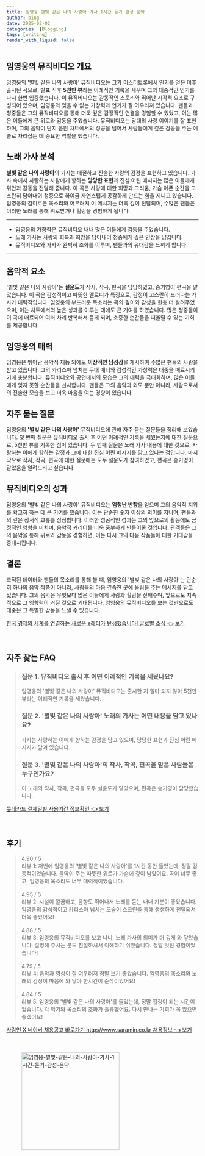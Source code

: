 ```yaml
---
title: 임영웅 별빛 같은 나의 사랑아 가사 1시간 듣기 감성 음악
author: bing
date: 2025-02-02
categories: [Blogging]
tags: [writing]
render_with_liquid: false
---
```



<h2 id='뮤직비디오 개요'>임영웅의 뮤직비디오 개요</h2>

<p>임영웅의 '별빛 같은 나의 사랑아' 뮤직비디오는 그가 미스터트롯에서 인기를 얻은 이후 출시된 곡으로, 발표 직후 <b>5천만 뷰</b>라는 이례적인 기록을 세우며 그의 대중적인 인기를 다시 한번 입증했습니다. 이 뮤직비디오는 감동적인 스토리와 뛰어난 시각적 요소로 구성되어 있으며, 임영웅의 잊을 수 없는 가창력과 연기가 잘 어우러져 있습니다. 팬들과 청중들은 그의 뮤직비디오를 통해 더욱 깊은 감정적인 연결을 경험할 수 있었고, 이는 많은 이들에게 큰 위로와 감동을 주었습니다. 뮤직비디오는 당대의 사랑 이야기를 잘 표현하며, 그의 음악이 단지 음원 차트에서의 성공을 넘어서 사람들에게 깊은 감동을 주는 예술로 자리잡는 데 중요한 역할을 했습니다.</p>

<h2 id='노래 가사 분석'>노래 가사 분석</h2>

<p><b>별빛 같은 나의 사랑아</b>의 가사는 애절하고 진솔한 사랑의 감정을 표현하고 있습니다. 가사 속에서 사랑하는 사람에게 향하는 <b>당당한 표현</b>과 진심 어린 메시지는 많은 이들에게 위안과 감동을 전달해 줍니다. 이 곡은 사랑에 대한 희망과 그리움, 가슴 아픈 순간을 고스란히 담아내어 청중으로 하여금 자연스럽게 공감하게 만드는 힘을 지니고 있습니다. 임영웅의 감미로운 목소리와 어우러져 이 메시지는 더욱 깊이 전달되며, 수많은 팬들은 이러한 노래를 통해 위로받거나 힐링을 경험하게 됩니다.</p>

<hr />

<ul>
    <li>임영웅의 가창력은 뮤직비디오 내내 많은 이들에게 감동을 주었습니다.</li>
    <li>노래 가사는 사랑의 회복과 희망을 담아내어 청중에게 깊은 인상을 남깁니다.</li>
    <li>뮤직비디오와 가사가 완벽히 조화를 이루며, 팬들과의 유대감을 느끼게 합니다.</li>
</ul>

<hr />

<h2 id='음악적 요소'>음악적 요소</h2>

<p>'별빛 같은 나의 사랑아'는 <b>설운도</b>가 작사, 작곡, 편곡을 담당하였고, 송기영이 편곡을 맡았습니다. 이 곡은 감성적이고 따뜻한 멜로디가 특징으로, 감정이 고스란히 드러나는 가사가 매력적입니다. 임영웅의 부드러운 목소리는 곡의 깊이와 감성을 한층 더 살려주었으며, 이는 차트에서의 높은 성과를 이루는 데에도 큰 기여를 하였습니다. 많은 청중들이 이 곡에 매료되어 여러 차례 반복해서 듣게 되며, 소중한 순간들을 떠올릴 수 있는 기회를 제공합니다.</p>

<h2 id='임영웅의 매력'>임영웅의 매력</h2>

<p>임영웅은 뛰어난 음악적 재능 외에도 <b>이상적인 남성상</b>을 제시하여 수많은 팬들의 사랑을 받고 있습니다. 그의 카리스마 넘치는 무대 매너와 감성적인 가창력은 대중을 매료시키기에 충분합니다. 뮤직비디오와 공연에서의 모습은 그의 매력을 극대화하며, 많은 이들에게 잊지 못할 순간들을 선사합니다. 팬들은 그의 음악과 외모 뿐만 아니라, 사람으로서의 진솔한 모습을 보고 더욱 마음을 여는 경향이 있습니다.</p>

<h2 id='Q&A'>자주 묻는 질문</h2>

<p>임영웅의 <b>'별빛 같은 나의 사랑아'</b> 뮤직비디오에 관해 자주 묻는 질문들을 정리해 보았습니다. 첫 번째 질문은 뮤직비디오 출시 후 어떤 이례적인 기록을 세웠는지에 대한 질문으로, 5천만 뷰를 기록한 점이 있습니다. 두 번째 질문은 노래 가사 내용에 대한 것으로, 사랑하는 이에게 향하는 감정과 그에 대한 진심 어린 메시지를 담고 있다는 점입니다. 마지막으로 작사, 작곡, 편곡에 대한 질문에는 모두 설운도가 참여하였고, 편곡은 송기영이 맡았음을 알려드리고 싶습니다.</p>

<h2 id='뮤직비디오의 성과'>뮤직비디오의 성과</h2>

<p>임영웅의 '별빛 같은 나의 사랑아' 뮤직비디오는 <b>엄청난 반향</b>을 얻으며 그의 음악적 지위를 확고히 하는 데 큰 기여를 했습니다. 이는 단순한 숫자 이상의 의미를 지니며, 팬들과의 깊은 정서적 교류를 상징합니다. 이러한 성공적인 성과는 그의 앞으로의 활동에도 긍정적인 영향을 미치며, 음악적 커리어를 더욱 풍부하게 만들어줄 것입니다. 관객들은 그의 음악을 통해 위로와 감동을 경험하면, 이는 다시 그의 다음 작품들에 대한 기대감을 증대시킵니다.</p>

<h2 id='결론'>결론</h2>

<p>축적된 데이터와 팬들의 목소리를 통해 볼 때, 임영웅의 '별빛 같은 나의 사랑아'는 단순히 하나의 음악 작품이 아니라, 사람들의 마음 깊숙한 곳에 울림을 주는 메시지를 담고 있습니다. 그의 음악은 무엇보다 많은 이들에게 사랑과 힐링을 전해주며, 앞으로도 지속적으로 그 영향력이 커질 것으로 기대됩니다. 임영웅의 뮤직비디오를 보는 것만으로도 대중은 그 특별한 감동을 느낄 수 있습니다.</p>


<p><a class="click-button" title="한국 경제와 세계를 연결하는 새로운 e레터가 탄생했습니다! 글로벌 소식" href="https://blackassets.github.io/posts/%ED%95%9C%EA%B5%AD-%EA%B2%BD%EC%A0%9C%EC%99%80-%EC%84%B8%EA%B3%84%EB%A5%BC-%EC%97%B0%EA%B2%B0%ED%95%98%EB%8A%94-%EC%83%88%EB%A1%9C%EC%9A%B4-e%EB%A0%88%ED%84%B0%EA%B0%80-%ED%83%84%EC%83%9D%ED%96%88%EC%8A%B5%EB%8B%88%EB%8B%A4!-%EA%B8%80%EB%A1%9C%EB%B2%8C-%EC%86%8C%EC%8B%9D/" rel="dofollow">한국 경제와 세계를 연결하는 새로운 e레터가 탄생했습니다! 글로벌 소식 👈 보기</a></p><br>
<h2 id='자주_찾는_FAQ'>자주 찾는 FAQ</h2>
<div itemscope="" itemtype="https://schema.org/FAQPage"> 
<blockquote> 
<div itemscope="" itemprop="mainEntity" itemtype="https://schema.org/Question"> 
<h3 itemprop="name">질문 1. 뮤직비디오 출시 후 어떤 이례적인 기록을 세웠나요?</h3> 
<div itemscope="" itemprop="acceptedAnswer" itemtype="https://schema.org/Answer"> 
<span itemprop="text"> 
<p>임영웅의 '별빛 같은 나의 사랑아' 뮤직비디오는 출시한 지 얼마 되지 않아 5천만 뷰라는 이례적인 기록을 세웠습니다.</p> 
</span> 
</div> 
</div> 

<div itemscope="" itemprop="mainEntity" itemtype="https://schema.org/Question"> 
<h3 itemprop="name">질문 2. '별빛 같은 나의 사랑아' 노래의 가사는 어떤 내용을 담고 있나요?</h3> 
<div itemscope="" itemprop="acceptedAnswer" itemtype="https://schema.org/Answer"> 
<span itemprop="text"> 
<p>가사는 사랑하는 이에게 향하는 감정을 담고 있으며, 당당한 표현과 진심 어린 메시지가 담겨 있습니다.</p> 
</span> 
</div> 
</div> 

<div itemscope="" itemprop="mainEntity" itemtype="https://schema.org/Question"> 
<h3 itemprop="name">질문 3. '별빛 같은 나의 사랑아'의 작사, 작곡, 편곡을 맡은 사람들은 누구인가요?</h3> 
<div itemscope="" itemprop="acceptedAnswer" itemtype="https://schema.org/Answer"> 
<span itemprop="text"> 
<p>이 노래의 작사, 작곡, 편곡을 모두 설운도가 맡았으며, 편곡은 송기영이 담당했습니다.</p> 
</span> 
</div> 
</div> 
</blockquote> 
</div>
<p><a class="click-button" title="롯데카드 결제일별 사용기간 정보확인" href="https://blackassets.github.io/posts/%EB%A1%AF%EB%8D%B0%EC%B9%B4%EB%93%9C-%EA%B2%B0%EC%A0%9C%EC%9D%BC%EB%B3%84-%EC%82%AC%EC%9A%A9%EA%B8%B0%EA%B0%84-%EC%A0%95%EB%B3%B4%ED%99%95%EC%9D%B8/" rel="dofollow">롯데카드 결제일별 사용기간 정보확인 👈 보기</a></p><br>
<h2 id='후기'>후기</h2>
<div itemscope itemtype="https://schema.org/Product">
  <blockquote>
  <div itemprop="review" itemscope itemtype="https://schema.org/Review">
      <div itemprop="reviewRating" itemscope itemtype="https://schema.org/Rating"> <span itemprop="ratingValue">4.90</span> / <span itemprop="bestRating">5</span> </div>
      <span itemprop="reviewBody">리뷰 1: 저번에 임영웅의 '별빛 같은 나의 사랑아'를 1시간 동안 들었는데, 정말 감동적이었습니다. 음악이 주는 따뜻한 위로가 가슴에 깊이 남았어요. 곡이 너무 좋고, 임영웅의 목소리도 너무 매력적이었습니다.</span>
  </div>
  <br>
  <div itemprop="review" itemscope itemtype="https://schema.org/Review">
      <div itemprop="reviewRating" itemscope itemtype="https://schema.org/Rating"> <span itemprop="ratingValue">4.95</span> / <span itemprop="bestRating">5</span> </div>
      <span itemprop="reviewBody">리뷰 2: 시설이 깔끔하고, 음향도 뛰어나서 노래를 듣는 내내 기분이 좋았습니다. 임영웅의 감성적이고 카리스마 넘치는 모습이 스크린을 통해 생생하게 전달되서 더욱 좋았어요!</span>
  </div>
  <br>
  <div itemprop="review" itemscope itemtype="https://schema.org/Review">
      <div itemprop="reviewRating" itemscope itemtype="https://schema.org/Rating"> <span itemprop="ratingValue">4.88</span> / <span itemprop="bestRating">5</span> </div>
      <span itemprop="reviewBody">리뷰 3: 임영웅의 뮤직비디오를 보고 나니, 노래 가사의 의미가 더 깊게 와 닿았습니다. 설명해 주시는 분도 친절하셔서 이해하기 쉬웠습니다. 정말 멋진 경험이었습니다!</span>
  </div>
  <br>
  <div itemprop="review" itemscope itemtype="https://schema.org/Review">
      <div itemprop="reviewRating" itemscope itemtype="https://schema.org/Rating"> <span itemprop="ratingValue">4.79</span> / <span itemprop="bestRating">5</span> </div>
      <span itemprop="reviewBody">리뷰 4: 음악과 영상이 잘 어우러져 정말 보기 좋았습니다. 임영웅의 목소리와 노래의 감정이 마음에 와 닿아 한시간이 순삭이었어요!</span>
  </div>
  <br>
  <div itemprop="review" itemscope itemtype="https://schema.org/Review">
      <div itemprop="reviewRating" itemscope itemtype="https://schema.org/Rating"> <span itemprop="ratingValue">4.84</span> / <span itemprop="bestRating">5</span> </div>
      <span itemprop="reviewBody">리뷰 5: 임영웅의 '별빛 같은 나의 사랑아'를 들었는데, 정말 힐링이 되는 시간이었습니다. 각 악기와 목소리의 조화가 훌륭했어요. 다시 만나는 기회가 꼭 있으면 좋겠어요!</span>
  </div>
  </blockquote>
</div>
<p><a class="click-button" title="사람인 X 네이버 채용공고 바로가기 https//www.saramin.co.kr 채용정보" href="https://blackassets.github.io/posts/%EC%82%AC%EB%9E%8C%EC%9D%B8-X-%EB%84%A4%EC%9D%B4%EB%B2%84-%EC%B1%84%EC%9A%A9%EA%B3%B5%EA%B3%A0-%EB%B0%94%EB%A1%9C%EA%B0%80%EA%B8%B0-httpswww.saramin.co.kr-%EC%B1%84%EC%9A%A9%EC%A0%95%EB%B3%B4/" rel="dofollow">사람인 X 네이버 채용공고 바로가기 https//www.saramin.co.kr 채용정보 👈 보기</a></p><br>
<figure class="image"><img src="https://blackassets.github.io/assets/img/thumbnail/임영웅-별빛-같은-나의-사랑아-가사-1시간-듣기-감성-음악.webp" alt="임영웅-별빛-같은-나의-사랑아-가사-1시간-듣기-감성-음악" width="256" height="256"></figure>
